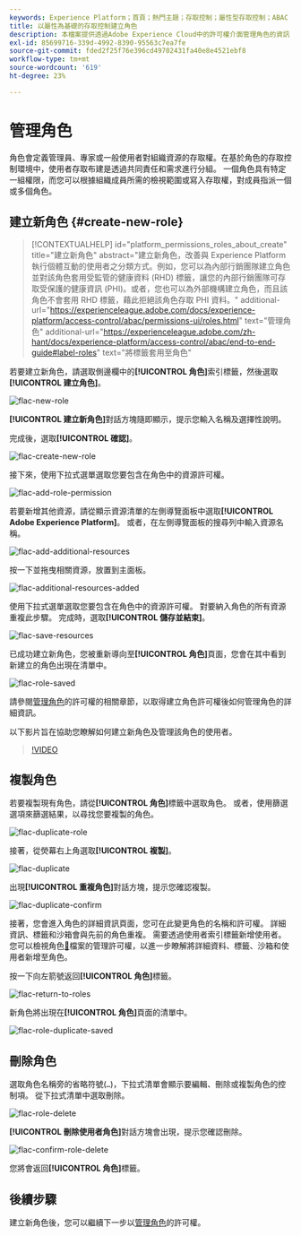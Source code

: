 ```yaml
---
keywords: Experience Platform；首頁；熱門主題；存取控制；屬性型存取控制；ABAC
title: 以屬性為基礎的存取控制建立角色
description: 本檔案提供透過Adobe Experience Cloud中的許可權介面管理角色的資訊
exl-id: 85699716-339d-4992-8390-95563c7ea7fe
source-git-commit: fded2f25f76e396cd49702431fa40e8e4521ebf8
workflow-type: tm+mt
source-wordcount: '619'
ht-degree: 23%

---
```


# 管理角色

角色會定義管理員、專家或一般使用者對組織資源的存取權。在基於角色的存取控制環境中，使用者存取布建是透過共同責任和需求進行分組。 一個角色具有特定一組權限，而您可以根據組織成員所需的檢視範圍或寫入存取權，對成員指派一個或多個角色。

## 建立新角色 {#create-new-role}

>[!CONTEXTUALHELP]
>id="platform_permissions_roles_about_create"
>title="建立新角色"
>abstract="建立新角色，改善與 Experience Platform 執行個體互動的使用者之分類方式。例如，您可以為內部行銷團隊建立角色並對該角色套用受監管的健康資料 (RHD) 標籤，讓您的內部行銷團隊可存取受保護的健康資訊 (PHI)。或者，您也可以為外部機構建立角色，而且該角色不會套用 RHD 標籤，藉此拒絕該角色存取 PHI 資料。"
>additional-url="https://experienceleague.adobe.com/docs/experience-platform/access-control/abac/permissions-ui/roles.html" text="管理角色"
>additional-url="https://experienceleague.adobe.com/zh-hant/docs/experience-platform/access-control/abac/end-to-end-guide#label-roles" text="將標籤套用至角色"

若要建立新角色，請選取側邊欄中的&#x200B;**[!UICONTROL 角色]**&#x200B;索引標籤，然後選取&#x200B;**[!UICONTROL 建立角色]**。

![flac-new-role](../../images/flac-ui/flac-new-role.png)

**[!UICONTROL 建立新角色]**&#x200B;對話方塊隨即顯示，提示您輸入名稱及選擇性說明。

完成後，選取&#x200B;**[!UICONTROL 確認]**。

![flac-create-new-role](../../images/flac-ui/flac-create-new-role.png)

接下來，使用下拉式選單選取您要包含在角色中的資源許可權。

![flac-add-role-permission](../../images/flac-ui/flac-add-role-permission.png)

若要新增其他資源，請從顯示資源清單的左側導覽面板中選取&#x200B;**[!UICONTROL Adobe Experience Platform]**。 或者，在左側導覽面板的搜尋列中輸入資源名稱。

![flac-add-additional-resources](../../images/flac-ui/flac-add-additional-resources.png)

按一下並拖曳相關資源，放置到主面板。

![flac-additional-resources-added](../../images/flac-ui/flac-additional-resources-added.png)

使用下拉式選單選取您要包含在角色中的資源許可權。 對要納入角色的所有資源重複此步驟。 完成時，選取&#x200B;**[!UICONTROL 儲存並結束]**。

![flac-save-resources](../../images/flac-ui/flac-save-resources.png)

已成功建立新角色，您被重新導向至&#x200B;**[!UICONTROL 角色]**&#x200B;頁面，您會在其中看到新建立的角色出現在清單中。

![flac-role-saved](../../images/flac-ui/flac-role-saved.png)

請參閱[管理角色](#manage-permissions-for-a-role)的許可權的相關章節，以取得建立角色許可權後如何管理角色的詳細資訊。

以下影片旨在協助您瞭解如何建立新角色及管理該角色的使用者。

>[!VIDEO](https://video.tv.adobe.com/v/336081/?learn=on)

## 複製角色

若要複製現有角色，請從&#x200B;**[!UICONTROL 角色]**&#x200B;標籤中選取角色。 或者，使用篩選選項來篩選結果，以尋找您要複製的角色。

![flac-duplicate-role](../../images/flac-ui/flac-duplicate-role.png)

接著，從熒幕右上角選取&#x200B;**[!UICONTROL 複製]**。

![flac-duplicate](../../images/flac-ui/flac-duplicate.png)

出現&#x200B;**[!UICONTROL 重複角色]**&#x200B;對話方塊，提示您確認複製。

![flac-duplicate-confirm](../../images/flac-ui/flac-duplicate-confirm.png)

接著，您會進入角色的詳細資訊頁面，您可在此變更角色的名稱和許可權。 詳細資訊、標籤和沙箱會與先前的角色重複。 需要透過使用者索引標籤新增使用者。 您可以檢視角色[&#128279;](permissions.md)檔案的管理許可權，以進一步瞭解將詳細資料、標籤、沙箱和使用者新增至角色。

按一下向左箭號返回&#x200B;**[!UICONTROL 角色]**&#x200B;標籤。

![flac-return-to-roles](../../images/flac-ui/flac-return-to-roles.png)

新角色將出現在&#x200B;**[!UICONTROL 角色]**&#x200B;頁面的清單中。

![flac-role-duplicate-saved](../../images/flac-ui/flac-role-duplicate-saved.png)

## 刪除角色

選取角色名稱旁的省略符號(`…`)，下拉式清單會顯示要編輯、刪除或複製角色的控制項。 從下拉式清單中選取刪除。

![flac-role-delete](../../images/flac-ui/flac-role-delete.png)

**[!UICONTROL 刪除使用者角色]**&#x200B;對話方塊會出現，提示您確認刪除。

![flac-confirm-role-delete](../../images/flac-ui/flac-confirm-role-delete.png)

您將會返回&#x200B;**[!UICONTROL 角色]**&#x200B;標籤。

## 後續步驟

建立新角色後，您可以繼續下一步以[管理角色](permissions.md)的許可權。
